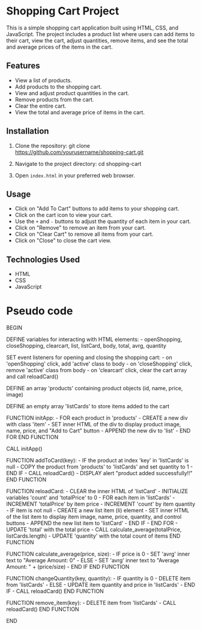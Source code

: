 # Shopping Cart Project

This is a simple shopping cart application built using HTML, CSS, and JavaScript. The project includes a product list where users can add items to their cart, view the cart, adjust quantities, remove items, and see the total and average prices of the items in the cart.

## Features

- View a list of products.
- Add products to the shopping cart.
- View and adjust product quantities in the cart.
- Remove products from the cart.
- Clear the entire cart.
- View the total and average price of items in the cart.

## Installation

1. Clone the repository:
    git clone https://github.com/yourusername/shopping-cart.git

2. Navigate to the project directory:
    cd shopping-cart

3. Open `index.html` in your preferred web browser.

## Usage

- Click on "Add To Cart" buttons to add items to your shopping cart.
- Click on the cart icon to view your cart.
- Use the `+` and `-` buttons to adjust the quantity of each item in your cart.
- Click on "Remove" to remove an item from your cart.
- Click on "Clear Cart" to remove all items from your cart.
- Click on "Close" to close the cart view.

## Technologies Used
- HTML
- CSS
- JavaScript




# Pseudo code 

BEGIN

  DEFINE variables for interacting with HTML elements:
    - openShopping, closeShopping, clearcart, list, listCard, body, total, avrg, quantity

  SET event listeners for opening and closing the shopping cart:
    - on 'openShopping' click, add 'active' class to body
    - on 'closeShopping' click, remove 'active' class from body
    - on 'clearcart' click, clear the cart array and call reloadCard()

  DEFINE an array 'products' containing product objects (id, name, price, image)

  DEFINE an empty array 'listCards' to store items added to the cart

  FUNCTION initApp:
    - FOR each product in 'products'
      - CREATE a new div with class 'item'
      - SET inner HTML of the div to display product image, name, price, and "Add to Cart" button
      - APPEND the new div to 'list'
    - END FOR
  END FUNCTION

  CALL initApp()

  FUNCTION addToCard(key):
    - IF the product at index 'key' in 'listCards' is null
      - COPY the product from 'products' to 'listCards' and set quantity to 1
    - END IF
    - CALL reloadCard()
    - DISPLAY alert "product added successfully!!"
  END FUNCTION

  FUNCTION reloadCard:
    - CLEAR the inner HTML of 'listCard'
    - INITIALIZE variables 'count' and 'totalPrice' to 0
    - FOR each item in 'listCards'
      - INCREMENT 'totalPrice' by item price
      - INCREMENT 'count' by item quantity
      - IF item is not null
        - CREATE a new list item (li) element
        - SET inner HTML of the list item to display item image, name, price, quantity, and control buttons
        - APPEND the new list item to 'listCard'
      - END IF
    - END FOR
    - UPDATE 'total' with the total price
    - CALL calculate_average(totalPrice, listCards.length)
    - UPDATE 'quantity' with the total count of items
  END FUNCTION

  FUNCTION calculate_average(price, size):
    - IF price is 0
      - SET 'avrg' inner text to "Average Amount: 0"
    - ELSE
      - SET 'avrg' inner text to "Average Amount: " + (price/size)
    - END IF
  END FUNCTION

  FUNCTION changeQuantity(key, quantity):
    - IF quantity is 0
      - DELETE item from 'listCards'
    - ELSE
      - UPDATE item quantity and price in 'listCards'
    - END IF
    - CALL reloadCard()
  END FUNCTION

  FUNCTION remove_item(key):
    - DELETE item from 'listCards'
    - CALL reloadCard()
  END FUNCTION

END
